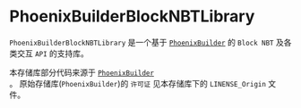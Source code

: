 # PhoenixBuilderBlockNBTLibrary
`PhoenixBuilderBlockNBTLibrary` 是一个基于 [`PhoenixBuilder`](https://github.com/LNSSPsd/PhoenixBuilder) 的 `Block NBT` 及各类交互 `API` 的支持库。

本存储库部分代码来源于 [`PhoenixBuilder`](https://github.com/LNSSPsd/PhoenixBuilder)<br/> 。
原始存储库(`PhoenixBuilder`)的 `许可证` 见本存储库下的 `LINENSE_Origin` 文件。